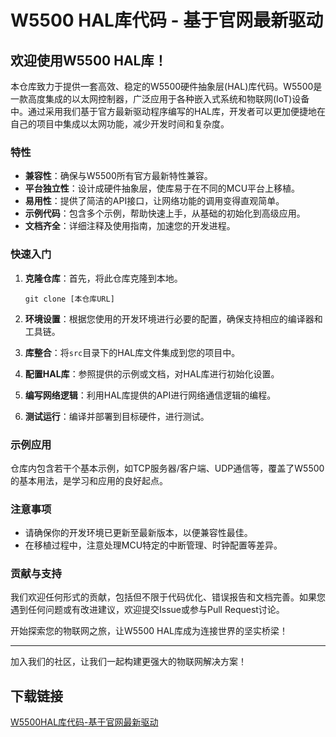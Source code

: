 # W5500 HAL库代码 - 基于官网最新驱动

## 欢迎使用W5500 HAL库！

本仓库致力于提供一套高效、稳定的W5500硬件抽象层(HAL)库代码。W5500是一款高度集成的以太网控制器，广泛应用于各种嵌入式系统和物联网(IoT)设备中。通过采用我们基于官方最新驱动程序编写的HAL库，开发者可以更加便捷地在自己的项目中集成以太网功能，减少开发时间和复杂度。

### 特性

- **兼容性**：确保与W5500所有官方最新特性兼容。
- **平台独立性**：设计成硬件抽象层，使库易于在不同的MCU平台上移植。
- **易用性**：提供了简洁的API接口，让网络功能的调用变得直观简单。
- **示例代码**：包含多个示例，帮助快速上手，从基础的初始化到高级应用。
- **文档齐全**：详细注释及使用指南，加速您的开发进程。

### 快速入门

1. **克隆仓库**：首先，将此仓库克隆到本地。
   ```
   git clone [本仓库URL]
   ```

2. **环境设置**：根据您使用的开发环境进行必要的配置，确保支持相应的编译器和工具链。

3. **库整合**：将`src`目录下的HAL库文件集成到您的项目中。

4. **配置HAL库**：参照提供的示例或文档，对HAL库进行初始化设置。

5. **编写网络逻辑**：利用HAL库提供的API进行网络通信逻辑的编程。

6. **测试运行**：编译并部署到目标硬件，进行测试。

### 示例应用

仓库内包含若干个基本示例，如TCP服务器/客户端、UDP通信等，覆盖了W5500的基本用法，是学习和应用的良好起点。

### 注意事项

- 请确保你的开发环境已更新至最新版本，以便兼容性最佳。
- 在移植过程中，注意处理MCU特定的中断管理、时钟配置等差异。

### 贡献与支持

我们欢迎任何形式的贡献，包括但不限于代码优化、错误报告和文档完善。如果您遇到任何问题或有改进建议，欢迎提交Issue或参与Pull Request讨论。

开始探索您的物联网之旅，让W5500 HAL库成为连接世界的坚实桥梁！

---

加入我们的社区，让我们一起构建更强大的物联网解决方案！

## 下载链接

[W5500HAL库代码-基于官网最新驱动](https://pan.quark.cn/s/9597ce0d3193)